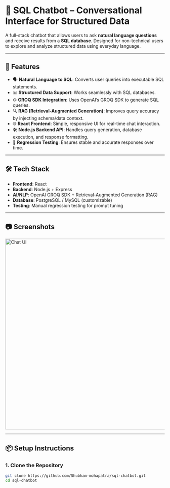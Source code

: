 # 🧠 SQL Chatbot – Conversational Interface for Structured Data

A full-stack chatbot that allows users to ask **natural language questions** and receive results from a **SQL database**. Designed for non-technical users to explore and analyze structured data using everyday language.

---

## 🚀 Features

- 🗣️ **Natural Language to SQL**: Converts user queries into executable SQL statements.
- 📊 **Structured Data Support**: Works seamlessly with SQL databases.
- ⚙️ **GROQ SDK Integration**: Uses OpenAI’s GROQ SDK to generate SQL queries.
- 🔍 **RAG (Retrieval-Augmented Generation)**: Improves query accuracy by injecting schema/data context.
- 🌐 **React Frontend**: Simple, responsive UI for real-time chat interaction.
- 🛠️ **Node.js Backend API**: Handles query generation, database execution, and response formatting.
- 🧪 **Regression Testing**: Ensures stable and accurate responses over time.

---

## 🛠 Tech Stack

- **Frontend**: React
- **Backend**: Node.js + Express
- **AI/NLP**: OpenAI GROQ SDK + Retrieval-Augmented Generation (RAG)
- **Database**: PostgreSQL / MySQL (customizable)
- **Testing**: Manual regression testing for prompt tuning

---

## 📷 Screenshots

<!-- Optional: Add screenshots of the chatbot UI -->
<img src="screenshots/chat-ui.png" width="600" alt="Chat UI" />

---

## 📦 Setup Instructions

### 1. Clone the Repository
```bash
git clone https://github.com/Shubham-mohapatra/sql-chatbot.git
cd sql-chatbot
